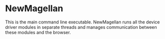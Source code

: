 # NewMagellan

This is the main command line executable. NewMagellan runs all the device driver modules in separate threads and manages communication between these modules and the browser.
